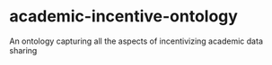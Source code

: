 # academic-incentive-ontology
An ontology capturing all the aspects of incentivizing academic data sharing
